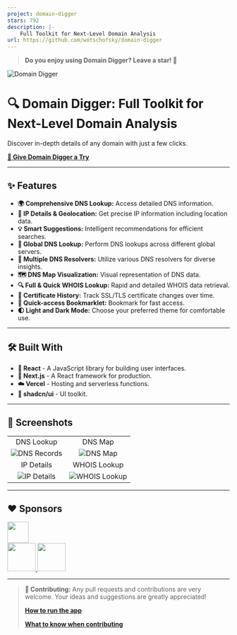 ```yaml
---
project: domain-digger
stars: 792
description: |-
    Full Toolkit for Next-Level Domain Analysis
url: https://github.com/wotschofsky/domain-digger
---
```


> **Do you enjoy using Domain Digger? Leave a star! 🌟**

![Domain Digger](docs/logo.svg)

# 🔍 Domain Digger: Full Toolkit for Next-Level Domain Analysis

Discover in-depth details of any domain with just a few clicks.

**[🚀 Give Domain Digger a Try](https://digger.tools)**

---

## ✨ Features

- **🌍 Comprehensive DNS Lookup:** Access detailed DNS information.
- **📍 IP Details & Geolocation:** Get precise IP information including location data.
- **💡 Smart Suggestions:** Intelligent recommendations for efficient searches.
- **🔗 Global DNS Lookup:** Perform DNS lookups across different global servers.
- **🔄 Multiple DNS Resolvers:** Utilize various DNS resolvers for diverse insights.
- **🗺️ DNS Map Visualization:** Visual representation of DNS data.
- **🔍 Full & Quick WHOIS Lookup:** Rapid and detailed WHOIS data retrieval.
- **📜 Certificate History:** Track SSL/TLS certificate changes over time.
- **🔖 Quick-access Bookmarklet:** Bookmark for fast access.
- **🌓 Light and Dark Mode:** Choose your preferred theme for comfortable use.

---

## 🛠️ Built With

- **🔮 React** - A JavaScript library for building user interfaces.
- **🌟 Next.js** - A React framework for production.
- **☁️ Vercel** - Hosting and serverless functions.
- **🎨 shadcn/ui** - UI toolkit.

---

## 📸 Screenshots

|                                      |                                 |
| :----------------------------------: | :-----------------------------: |
|              DNS Lookup              |             DNS Map             |
| ![DNS Records](docs/dns-records.png) |  ![DNS Map](docs/dns-map.png)   |
|              IP Details              |          WHOIS Lookup           |
|  ![IP Details](docs/ip-details.png)  | ![WHOIS Lookup](docs/whois.png) |

---

## ❤️ Sponsors

<a href="https://vercel.com/?utm_source=domain-digger&utm_campaign=oss" target="_blank">
  <img height="48" src="./assets/powered-by-vercel.svg" />
</a>

<br />

<a href="https://macarne.com/?ref=domain-digger" target="_blank">
  <img width="64" height="64" src="https://avatars.githubusercontent.com/u/149550368?v=4" />
</a>
<a href="https://23m.com/?ref=domain-digger" target="_blank">
  <img width="64" height="64" src="https://avatars.githubusercontent.com/u/6716623?v=4" />
</a>

---

> **🤝 Contributing:** Any pull requests and contributions are very welcome. Your ideas and suggestions are greatly appreciated!
>
> **[How to run the app](./SETUP.md)**
>
> **[What to know when contributing](./CONTRIBUTING.md)**

